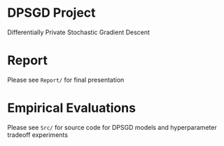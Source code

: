 # DPSGD Project
Differentially Private Stochastic Gradient Descent

# Report
Please see `Report/` for final presentation

# Empirical Evaluations
Please see `Src/` for source code for DPSGD models and hyperparameter tradeoff experiments

